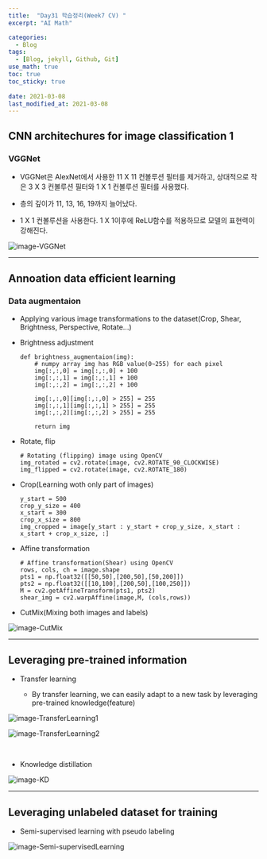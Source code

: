 ```yaml
---
title:  "Day31 학습정리(Week7 CV) "
excerpt: "AI Math"

categories:
  - Blog
tags:
  - [Blog, jekyll, Github, Git]
use_math: true
toc: true
toc_sticky: true
 
date: 2021-03-08
last_modified_at: 2021-03-08
---
```


## CNN architechures for image classification 1

### VGGNet

* VGGNet은 AlexNet에서 사용한 11 X 11 컨볼루션 필터를 제거하고, 상대적으로 작은 3 X 3 컨볼루션 필터와 1 X 1 컨볼루션 필터를 사용했다.

* 층의 깊이가 11, 13, 16, 19까지 늘어났다.

* 1 X 1 컨볼루션을 사용한다. 1 X 1이후에 ReLU함수를 적용하므로 모델의 표현력이 강해진다. 

![image-VGGNet](../../assets/img/boostcamp/VGGNet.png)


---

## Annoation data efficient learning

### Data augmentaion

* Applying various image transformations to the dataset(Crop, Shear, Brightness, Perspective, Rotate...)

* Brightness adjustment

    ```
    def brightness_augmentaion(img):
        # numpy array img has RGB value(0~255) for each pixel
        img[:,:,0] = img[:,:,0] + 100
        img[:,:,1] = img[:,:,1] + 100
        img[:,:,2] = img[:,:,2] + 100

        img[:,:,0][img[:,:,0] > 255] = 255 
        img[:,:,1][img[:,:,1] > 255] = 255
        img[:,:,2][img[:,:,2] > 255] = 255

        return img
    ```

* Rotate, flip

    ```
    # Rotating (flipping) image using OpenCV
    img_rotated = cv2.rotate(image, cv2.ROTATE_90_CLOCKWISE)
    img_flipped = cv2.rotate(image, cv2.ROTATE_180)
    ```

* Crop(Learning woth only part of images)

    ```
    y_start = 500
    crop_y_size = 400
    x_start = 300
    crop_x_size = 800
    img_cropped = image[y_start : y_start + crop_y_size, x_start : x_start + crop_x_size, :]
    ```

* Affine transformation

    ```
    # Affine transformation(Shear) using OpenCV
    rows, cols, ch = image.shape
    pts1 = np.float32([[50,50],[200,50],[50,200]])
    pts2 = np.float32([[10,100],[200,50],[100,250]])
    M = cv2.getAffineTransform(pts1, pts2)
    shear_img = cv2.warpAffine(image,M, (cols,rows))
    ```

* CutMix(Mixing both images and labels)

![image-CutMix](../../assets/img/boostcamp/CutMix.png)

---

## Leveraging pre-trained information

* Transfer learning

    * By transfer learning, we can easily adapt to a new task by leveraging pre-trained knowledge(feature)


![image-TransferLearning1](../../assets/img/boostcamp/TransferLearning1.png)

![image-TransferLearning2](../../assets/img/boostcamp/TransferLearning2.png)

<br/>

* Knowledge distillation

![image-KD](../../assets/img/boostcamp/KD.png)


---

## Leveraging unlabeled dataset for training

* Semi-supervised learning with pseudo labeling

![image-Semi-supervisedLearning](../../assets/img/boostcamp/Semi-supervisedLearning.png)
